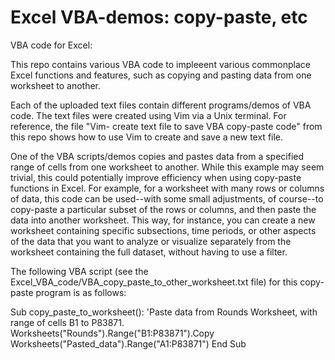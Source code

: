 # Excel VBA-demos: copy-paste, etc

VBA code for Excel:

This repo contains various VBA code to impleeent various commonplace Excel functions and features, 
such as copying and pasting data from one worksheet to another. 

Each of the uploaded text files contain different programs/demos of VBA code. The text files were created using Vim via a Unix terminal. For reference, the file "Vim- create text file to save VBA copy-paste code" from this repo shows how to use Vim to create and save a new text file.

One of the VBA scripts/demos copies and pastes data from a specified range of cells from one worksheet to another. While this example may seem trivial, this could potentially improve efficiency when using copy-paste functions in Excel. For example, for a worksheet with many rows or columns of data, this code can be used--with some small adjustments, of course--to copy-paste a particular subset of the rows or columns, and then paste the data into another worksheet. This way, for instance, you can create a new worksheet containing specific subsections, time periods, or other aspects of the data that you want to analyze or visualize separately from the worksheet containing the full dataset, without having to use a filter. 

The following VBA script (see the Excel_VBA_code/VBA_copy_paste_to_other_worksheet.txt file) for this copy-paste program is as follows:

Sub copy_paste_to_worksheet():
        'Paste data from Rounds Worksheet, with range of cells B1 to P83871.
        Worksheets("Rounds").Range("B1:P83871").Copy Worksheets("Pasted_data").Range("A1:P83871")
End Sub


